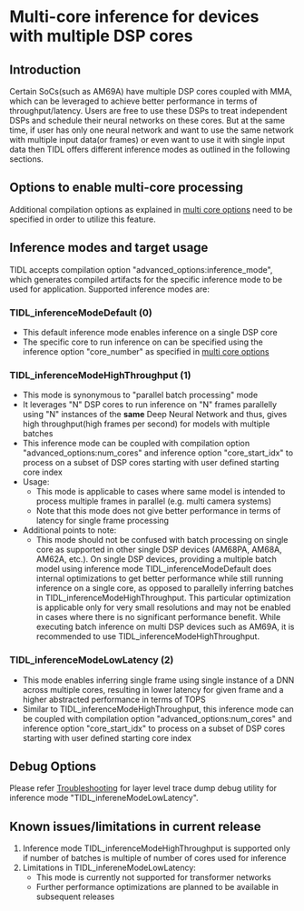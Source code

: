 # Multi-core inference for devices with multiple DSP cores 

## Introduction

Certain SoCs(such as AM69A) have multiple DSP cores coupled with MMA, which can be leveraged to achieve better performance in terms of throughput/latency. Users are free to use these DSPs to treat independent DSPs and schedule their neural networks on these cores. But at the same time, if user has only one neural network and want to use the same network with multiple input data(or frames) or even want to use it with single input data then TIDL offers different inference modes as outlined in the following sections.

## Options to enable multi-core processing
Additional compilation options as explained in [multi core options](../examples/osrt_python/README.md#options-for-devices-with-multiple-DSP-cores) need to be specified in order to utilize this feature. <br>

## Inference modes and target usage

TIDL accepts compilation option "advanced_options:inference_mode", which generates compiled artifacts for the specific inference mode to be used for application.
Supported inference modes are:

### TIDL_inferenceModeDefault (0)
  * This default inference mode enables inference on a single DSP core
  * The specific core to run inference on can be specified using the inference option "core_number" as specified in [multi core options](../examples/osrt_python/README.md#options-for-devices-with-multiple-DSP-cores)
### TIDL_inferenceModeHighThroughput (1)
  * This mode is synonymous to "parallel batch processing" mode
  * It leverages "N" DSP cores to run inference on "N" frames parallelly using "N" instances of the **same** Deep Neural Network and thus, gives high throughput(high frames per second) for models with multiple batches
  * This inference mode can be coupled with compilation option "advanced_options:num_cores" and inference option "core_start_idx" to process on a subset of DSP cores starting with user defined starting core index
  * Usage:
    * This mode is applicable to cases where same model is intended to process multiple frames in parallel (e.g. multi camera systems)
    * Note that this mode does not give better performance in terms of latency for single frame processing
  * Additional points to note:
    * This mode should not be confused with batch processing on single core as supported in other single DSP devices (AM68PA, AM68A, AM62A, etc.). 
    On single DSP devices, providing a multiple batch model using inference mode TIDL_inferenceModeDefault does internal optimizations to get better performance while still running inference on a single core, as opposed to parallelly inferring batches in TIDL_inferenceModeHighThroughput. This particular optimization is applicable only for very small resolutions and may not be enabled in cases where there is no significant performance benefit. While executing batch inference on multi DSP devices such as AM69A, it is recommended to use TIDL_inferenceModeHighThroughput.
### TIDL_inferenceModeLowLatency (2)
  * This mode enables inferring single frame using single instance of a DNN across multiple cores, resulting in lower latency for given frame and a higher abstracted performance in terms of TOPS
  * Similar to TIDL_inferenceModeHighThroughput, this inference mode can be coupled with compilation option "advanced_options:num_cores" and inference option "core_start_idx" to process on a subset of DSP cores starting with user defined starting core index


## Debug Options
Please refer [Troubleshooting](./tidl_osr_debug.md#trace-dump-utility-for-multi-core-inference) for layer level trace dump debug utility for inference mode "TIDL_infereneModeLowLatency".

## Known issues/limitations in current release

1. Inference mode TIDL_inferenceModeHighThroughput is supported only if number of batches is multiple of number of cores used for inference
2. Limitations in TIDL_infereneModeLowLatency: <br>
    * This mode is currently not supported for transformer networks
    * Further performance optimizations are planned to be available in subsequent releases





